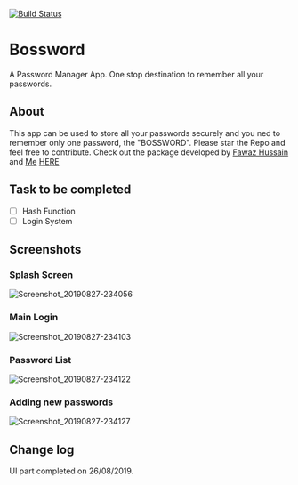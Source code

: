 [![Build Status](https://travis-ci.org/dwyl/esta.svg?branch=master)](https://travis-ci.org/dwyl/esta)

# Bossword

A Password Manager App. One stop destination to remember all your passwords.

## About
 
This app can be used to store all your passwords securely and you ned to remember only one password, the "BOSSWORD". Please star the Repo and feel free to contribute.
Check out the package developed by [Fawaz Hussain](https://github.com/fawazhussain) and [Me](https://github.com/JerinFrancisA) [HERE](https://pub.dev/packages/flutter_otp)

## Task to be completed

- [ ] Hash Function
- [ ] Login System
## Screenshots

### Splash Screen

![Screenshot_20190827-234056](https://user-images.githubusercontent.com/43045825/63796946-a83bae80-c924-11e9-88a3-1a4ba2f6c6e2.png)

### Main Login

![Screenshot_20190827-234103](https://user-images.githubusercontent.com/43045825/63797018-d28d6c00-c924-11e9-8001-6a9a7d129ec8.png)

### Password List

![Screenshot_20190827-234122](https://user-images.githubusercontent.com/43045825/63797053-e0db8800-c924-11e9-8448-07b72c686498.png)

### Adding new passwords

![Screenshot_20190827-234127](https://user-images.githubusercontent.com/43045825/63797084-f05ad100-c924-11e9-91b6-034449425071.png)


## Change log

UI part completed on 26/08/2019.
